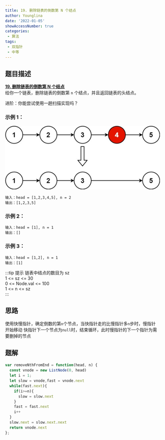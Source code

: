 ```yaml
---
title: 19. 删除链表的倒数第 N 个结点
author: Younglina
date: '2022-01-05'
showAccessNumber: true
categories:
 - 算法
tags:
 - 双指针
 - 中等
---
```


## 题目描述
**[19. 删除链表的倒数第 N 个结点](https://leetcode-cn.com/problems/remove-nth-node-from-end-of-list/)**  
给你一个链表，删除链表的倒数第 `n` 个结点，并且返回链表的头结点。

进阶：你能尝试使用一趟扫描实现吗？

### 示例 1：

![](https://raw.githubusercontent.com/Younglina/images/master/leetcode19.jpeg)

```
输入：head = [1,2,3,4,5], n = 2
输出：[1,2,3,5]
```

### 示例 2：
```
输入：head = [1], n = 1
输出：[]
```

### 示例 3：
```
输入：head = [1,2], n = 1
输出：[1]
```

:::tip 提示
链表中结点的数目为 sz  
1 <= sz <= 30  
0 <= Node.val <= 100  
1 <= n <= sz  
:::

## 思路
使用快慢指针，确定倒数的第`n`个节点，当快指针走的比慢指针多`n`步时，慢指针开始移动
快指针下一个节点为`null`时，结束循环，此时慢指针的下一个指针为需要删掉的节点

## 题解
```javascript
var removeNthFromEnd = function(head, n) {
  const vnode = new ListNode(0, head)
  let i = 1;
  let slow = vnode,fast = vnode.next
  while(fast.next){
    if(i>=n){
      slow = slow.next
    }
    fast = fast.next
    i++
  }
  slow.next = slow.next.next
  return vnode.next
};
```